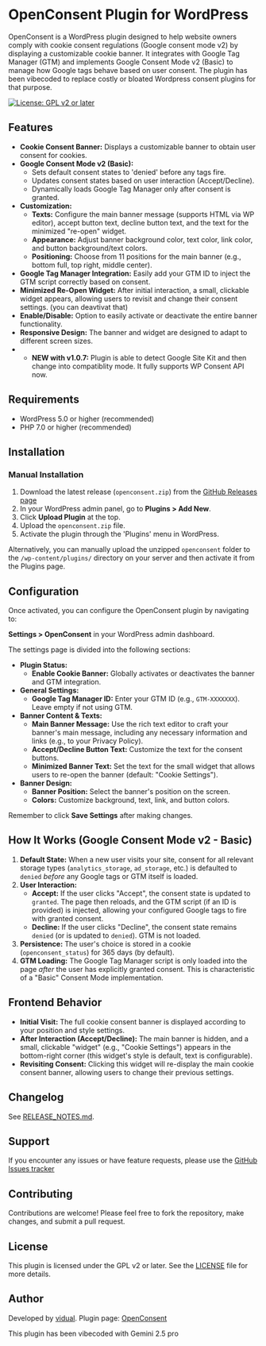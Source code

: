 # OpenConsent Plugin for WordPress

OpenConsent is a WordPress plugin designed to help website owners comply with cookie consent regulations (Google consent mode v2) by displaying a customizable cookie banner. It integrates with Google Tag Manager (GTM) and implements Google Consent Mode v2 (Basic) to manage how Google tags behave based on user consent. The plugin has been vibecoded to replace costly or bloated Wordpress consent plugins for that purpose.

[![License: GPL v2 or later](https://img.shields.io/badge/License-GPL%20v2%20or%20later-blue.svg)](https://www.gnu.org/licenses/gpl-2.0.html)
## Features

* **Cookie Consent Banner:** Displays a customizable banner to obtain user consent for cookies.
* **Google Consent Mode v2 (Basic):**
    * Sets default consent states to 'denied' before any tags fire.
    * Updates consent states based on user interaction (Accept/Decline).
    * Dynamically loads Google Tag Manager only after consent is granted.
* **Customization:**
    * **Texts:** Configure the main banner message (supports HTML via WP editor), accept button text, decline button text, and the text for the minimized "re-open" widget.
    * **Appearance:** Adjust banner background color, text color, link color, and button background/text colors.
    * **Positioning:** Choose from 11 positions for the main banner (e.g., bottom full, top right, middle center).
* **Google Tag Manager Integration:** Easily add your GTM ID to inject the GTM script correctly based on consent.
* **Minimized Re-Open Widget:** After initial interaction, a small, clickable widget appears, allowing users to revisit and change their consent settings. (you can deavtivat that)
* **Enable/Disable:** Option to easily activate or deactivate the entire banner functionality.
* **Responsive Design:** The banner and widget are designed to adapt to different screen sizes.
* * **NEW with v1.0.7:** Plugin is able to detect Google Site Kit and then change into compatiblity mode. It fully supports WP Consent API now.

## Requirements

* WordPress 5.0 or higher (recommended)
* PHP 7.0 or higher (recommended)

## Installation

### Manual Installation

1.  Download the latest release (`openconsent.zip`) from the [GitHub Releases page](https://github.com/vidual-labs/openconsent) 
2.  In your WordPress admin panel, go to **Plugins > Add New**.
3.  Click **Upload Plugin** at the top.
4.  Upload the `openconsent.zip` file.
5.  Activate the plugin through the 'Plugins' menu in WordPress.

Alternatively, you can manually upload the unzipped `openconsent` folder to the `/wp-content/plugins/` directory on your server and then activate it from the Plugins page.

## Configuration

Once activated, you can configure the OpenConsent plugin by navigating to:

**Settings > OpenConsent** in your WordPress admin dashboard.

The settings page is divided into the following sections:

* **Plugin Status:**
    * **Enable Cookie Banner:** Globally activates or deactivates the banner and GTM integration.
* **General Settings:**
    * **Google Tag Manager ID:** Enter your GTM ID (e.g., `GTM-XXXXXXX`). Leave empty if not using GTM.
* **Banner Content & Texts:**
    * **Main Banner Message:** Use the rich text editor to craft your banner's main message, including any necessary information and links (e.g., to your Privacy Policy).
    * **Accept/Decline Button Text:** Customize the text for the consent buttons.
    * **Minimized Banner Text:** Set the text for the small widget that allows users to re-open the banner (default: "Cookie Settings").
* **Banner Design:**
    * **Banner Position:** Select the banner's position on the screen.
    * **Colors:** Customize background, text, link, and button colors.

Remember to click **Save Settings** after making changes.

## How It Works (Google Consent Mode v2 - Basic)

1.  **Default State:** When a new user visits your site, consent for all relevant storage types (`analytics_storage`, `ad_storage`, etc.) is defaulted to `denied` *before* any Google tags or GTM itself is loaded.
2.  **User Interaction:**
    * **Accept:** If the user clicks "Accept", the consent state is updated to `granted`. The page then reloads, and the GTM script (if an ID is provided) is injected, allowing your configured Google tags to fire with granted consent.
    * **Decline:** If the user clicks "Decline", the consent state remains `denied` (or is updated to `denied`). GTM is not loaded.
3.  **Persistence:** The user's choice is stored in a cookie (`openconsent_status`) for 365 days (by default).
4.  **GTM Loading:** The Google Tag Manager script is only loaded into the page *after* the user has explicitly granted consent. This is characteristic of a "Basic" Consent Mode implementation.

## Frontend Behavior

* **Initial Visit:** The full cookie consent banner is displayed according to your position and style settings.
* **After Interaction (Accept/Decline):** The main banner is hidden, and a small, clickable "widget" (e.g., "Cookie Settings") appears in the bottom-right corner (this widget's style is default, text is configurable).
* **Revisiting Consent:** Clicking this widget will re-display the main cookie consent banner, allowing users to change their previous settings.

## Changelog

See [RELEASE_NOTES.md](RELEASE_NOTES.md).

## Support

If you encounter any issues or have feature requests, please use the [GitHub Issues tracker](https://github.com/vidual-labs/openconsent/issues) 

## Contributing

Contributions are welcome! Please feel free to fork the repository, make changes, and submit a pull request.

## License

This plugin is licensed under the GPL v2 or later.
See the [LICENSE](https://www.gnu.org/licenses/gpl-2.0.html) file for more details.

## Author

Developed by [vidual](https://vidual.org).
Plugin page: [OpenConsent](https://github.com/vidual-labs/openconsent)

This plugin has been vibecoded with Gemini 2.5 pro
